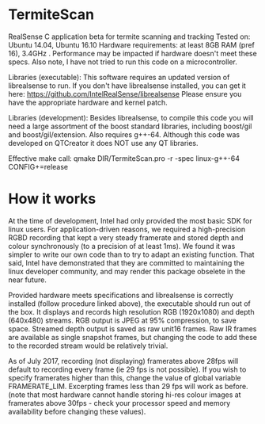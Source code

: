 # TermiteScan
RealSense C application beta for termite scanning and tracking
Tested on: Ubuntu 14.04, Ubuntu 16.10
Hardware requirements: at least 8GB RAM (pref 16), 3.4GHz . Performance may be impacted if hardware doesn't meet these specs. Also note, I have not tried to run this code on a microcontroller.

Libraries (executable):
This software requires an updated version of librealsense to run. If you don't have librealsense installed, you can get it here: https://github.com/IntelRealSense/librealsense
Please ensure you have the appropriate hardware and kernel patch.

Libraries (development):
Besides librealsense, to compile this code you will need a large assortment of the boost standard libraries, including boost/gil and boost/gil/extension. Also requires g++-64.
Although this code was developed on QTCreator it does NOT use any QT libraries. 

Effective make call:
qmake DIR/TermiteScan.pro -r -spec linux-g++-64 CONFIG+=release

# How it works
At the time of development, Intel had only provided the most basic SDK for linux users. For application-driven reasons, we required a high-precision RGBD recording that kept a very steady framerate and stored depth and colour synchronously (to a precision of at least 1ms). We found it was simpler to write our own code than to try to adapt an existing function. That said, Intel have demonstrated that they are committed to maintaining the linux developer community, and may render this package obselete in the near future.

Provided hardware meets specifications and librealsense is correctly installed (follow procedure linked above), the executable should run out of the box. It displays and records high resolution RGB (1920x1080) and depth (640x480) streams. RGB output is JPEG at 95% compression, to save space. Streamed depth output is saved as raw unit16 frames. Raw IR frames are available as single snapshot frames, but changing the code to add these to the recorded stream would be relatively trivial.

As of July 2017, recording (not displaying) framerates above 28fps will default to recording every frame (ie 29 fps is not possible). If you wish to specify framerates higher than this, change the value of global variable FRAMERATE_LIM. Excerpting frames less than 29 fps will work as before.
(note that most hardware cannot handle storing hi-res colour images at framerates above 30fps - check your processor speed and memory availability before changing these values).
